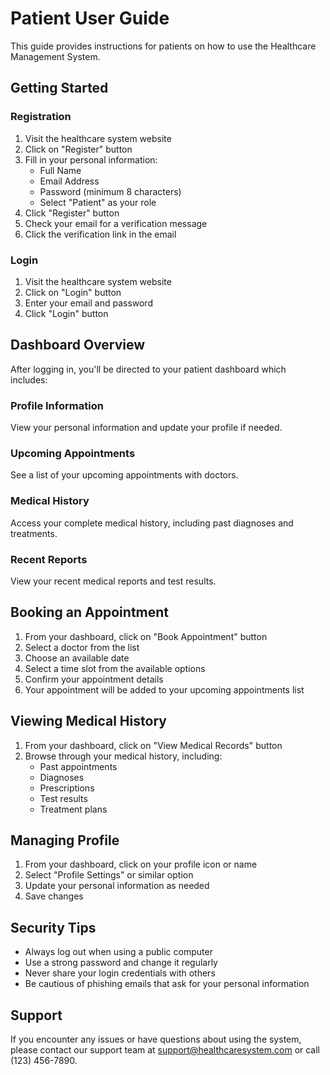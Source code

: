 # Patient User Guide

This guide provides instructions for patients on how to use the Healthcare Management System.

## Getting Started

### Registration

1. Visit the healthcare system website
2. Click on "Register" button
3. Fill in your personal information:
   - Full Name
   - Email Address
   - Password (minimum 8 characters)
   - Select "Patient" as your role
4. Click "Register" button
5. Check your email for a verification message
6. Click the verification link in the email

### Login

1. Visit the healthcare system website
2. Click on "Login" button
3. Enter your email and password
4. Click "Login" button

## Dashboard Overview

After logging in, you'll be directed to your patient dashboard which includes:

### Profile Information
View your personal information and update your profile if needed.

### Upcoming Appointments
See a list of your upcoming appointments with doctors.

### Medical History
Access your complete medical history, including past diagnoses and treatments.

### Recent Reports
View your recent medical reports and test results.

## Booking an Appointment

1. From your dashboard, click on "Book Appointment" button
2. Select a doctor from the list
3. Choose an available date
4. Select a time slot from the available options
5. Confirm your appointment details
6. Your appointment will be added to your upcoming appointments list

## Viewing Medical History

1. From your dashboard, click on "View Medical Records" button
2. Browse through your medical history, including:
   - Past appointments
   - Diagnoses
   - Prescriptions
   - Test results
   - Treatment plans

## Managing Profile

1. From your dashboard, click on your profile icon or name
2. Select "Profile Settings" or similar option
3. Update your personal information as needed
4. Save changes

## Security Tips

- Always log out when using a public computer
- Use a strong password and change it regularly
- Never share your login credentials with others
- Be cautious of phishing emails that ask for your personal information

## Support

If you encounter any issues or have questions about using the system, please contact our support team at support@healthcaresystem.com or call (123) 456-7890.